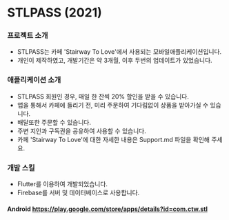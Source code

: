 # STLPASS (2021)

### 프로젝트 소개
- STLPASS는 카페 'Stairway To Love'에서 사용되는 모바일애플리케이션입니다.
- 개인이 제작하였고, 개발기간은 약 3개월, 이후 두번의 업데이트가 있었습니다.

### 애플리케이션 소개
- STLPASS 회원인 경우, 매일 한 잔씩 20% 할인을 받을 수 있습니다.
- 앱을 통해서 카페에 들리기 전, 미리 주문하여 기다림없이 상품을 받아가실 수 있습니다.
- 배달또한 주문할 수 있습니다.
- 주변 지인과 구독권을 공유하여 사용할 수 있습니다.
- 카페 'Stairway To Love'에 대한 자세한 내용은 Support.md 파일을 확인해 주세요.

### 개발 스킬
- Flutter를 이용하여 개발되었습니다.
- Firebase를 서버 및 데이터베이스로 사용합니다.

#### Android   https://play.google.com/store/apps/details?id=com.ctw.stl
